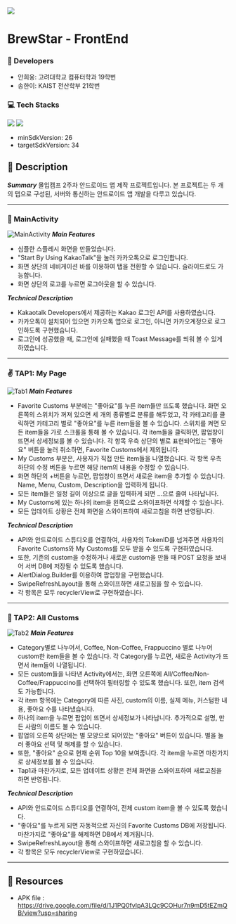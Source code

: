 <img src="https://capsule-render.vercel.app/api?type=soft&color=006F3F&height=80&section=header&text=☕BrewStar☕&fontSize=50&fontColor=D1E7E0"/>


# BrewStar - FrontEnd

### 👥 Developers
- 안희웅: 고려대학교 컴퓨터학과 19학번
- 송한이: KAIST 전산학부 21학번

### 💻 Tech Stacks
<img src="https://img.shields.io/badge/AndroidStudio-3DDC84?style=flat-square&logo=AndroidStudio&logoColor=white"/> <img src="https://img.shields.io/badge/Kotlin-7F52FF?style=flat-square&logo=Kotlin&logoColor=white"/>
- minSdkVersion: 26
- targetSdkVersion: 34

## 📢 Description

***Summary***
몰입캠프 2주차 안드로이드 앱 제작 프로젝트입니다.
본 프로젝트는 두 개의 탭으로 구성된, 서버와 통신하는 안드로이드 앱 개발을 다루고 있습니다.

---

### 📱 MainActivity
![MainActivity](https://github.com/MadCamp-2ndWeek-BrewStar/BrewStar_FrontEnd/assets/112535704/1e6d4c5c-1ac2-428f-b74d-08bb938b8f16)
***Main Features***
- 심플한 스플레시 화면을 만들었습니다.
- "Start By Using KakaoTalk"을 눌러 카카오톡으로 로그인합니다.
- 화면 상단의 네비게이션 바를 이용하여 탭을 전환할 수 있습니다. 슬라이드로도 가능합니다.
- 화면 상단의 로고를 누르면 로그아웃을 할 수 있습니다.

***Technical Description***
- Kakaotalk Developers에서 제공하는 Kakao 로그인 API를 사용하였습니다.
- 카카오톡이 설치되어 있으면 카카오톡 앱으로 로그인, 아니면 카카오계정으로 로그인하도록 구현했습니다.
- 로그인에 성공했을 때, 로그인에 실패했을 때 Toast Message를 띄워 볼 수 있게 하였습니다.

---

### ✌️ TAP1: My Page
![Tab1](https://github.com/MadCamp-2ndWeek-BrewStar/BrewStar_FrontEnd/assets/112535704/63a67328-1d2c-443b-a955-e1dd5fd73553)
***Main Features***
- Favorite Customs 부분에는 "좋아요"를 누른 item들만 뜨도록 했습니다.
  화면 오른쪽의 스위치가 꺼져 있으면 세 개의 종류별로 분류를 해두었고, 각 카테고리를 클릭하면 카테고리 별로 "좋아요"를 누른 item들을 볼 수 있습니다.
  스위치를 켜면 모든 item들을 가로 스크롤을 통해 볼 수 있습니다.
  각 item들을 클릭하면, 팝업창이 뜨면서 상세정보를 볼 수 있습니다.
  각 항목 우측 상단의 별로 표현되어있는 "좋아요" 버튼을 눌러 취소하면, Favorite Customs에서 제외됩니다.
- My Customs 부분은, 사용자가 직접 만든 item들을 나열했습니다.
  각 항목 우측 하단의 수정 버튼을 누르면 해당 item의 내용을 수정할 수 있습니다.
- 화면 하단의 +버튼을 누르면, 팝업창이 뜨면서 새로운 item을 추가할 수 있습니다. Name, Menu, Custom, Description을 입력하게 됩니다.
- 모든 item들은 일정 길이 이상으로 글을 입력하게 되면 ...으로 줄여 나타납니다.
- My Customs에 있는 하나의 item을 왼쪽으로 스와이프하면 삭제할 수 있습니다.
- 모든 업데이트 상황은 전체 화면을 스와이프하여 새로고침을 하면 반영됩니다.

***Technical Description***
- API와 안드로이드 스튜디오를 연결하여, 사용자의 TokenID를 넘겨주면 사용자의 Favorite Customs와 My Customs를 모두 받을 수 있도록 구현하였습니다.
- 또한, 기존의 custom을 수정하거나 새로운 custom을 만들 때 POST 요청을 보내어 서버 DB에 저장될 수 있도록 했습니다.
- AlertDialog.Builder를 이용하여 팝업창을 구현했습니다.
- SwipeRefreshLayout을 통해 스와이프하면 새로고침을 할 수 있습니다.
- 각 항목은 모두 recyclerView로 구현하였습니다.

---

### 🤩 TAP2: All Customs
![Tab2](https://github.com/MadCamp-2ndWeek-BrewStar/BrewStar_FrontEnd/assets/112535704/fb4de4d5-9e67-4372-bf7d-10e98e932c0a)
***Main Features***
- Category별로 나누어서, Coffee, Non-Coffee, Frappuccino 별로 나누어 custom한 item들을 볼 수 있습니다.
  각 Category를 누르면, 새로운 Activity가 뜨면서 item들이 나열됩니다.
- 모든 custom들을 나타낸 Activity에서는, 화면 오른쪽에 All/Coffee/Non-Coffee/Frappuccino를 선택하여 필터링할 수 있도록 했습니다.
  또한, item 검색도 가능합니다.
- 각 item 항목에는 Category에 따른 사진, custom의 이름, 실제 메뉴, 커스텀한 내용, 좋아요 수를 나타냈습니다.
- 하나의 item을 누르면 팝업이 뜨면서 상세정보가 나타납니다. 추가적으로 설명, 만든 사람의 이름도 볼 수 있습니다.
- 팝업의 오른쪽 상단에는 별 모양으로 되어있는 "좋아요" 버튼이 있습니다. 별을 눌러 좋아요 선택 및 해제를 할 수 있습니다.
- 또한, "좋아요" 순으로 현재 순위 Top 10을 보여줍니다. 각 item을 누르면 마찬가지로 상세정보를 볼 수 있습니다.
- Tap1과 마찬가지로, 모든 업데이트 상황은 전체 화면을 스와이프하여 새로고침을 하면 반영됩니다.

***Technical Description***
- API와 안드로이드 스튜디오를 연결하여, 전체 custom item을 볼 수 있도록 했습니다.
- "좋아요"를 누르게 되면 자동적으로 자신의 Favorite Customs DB에 저장됩니다. 마찬가지로 "좋아요"를 해제하면 DB에서 제거됩니다.
- SwipeRefreshLayout을 통해 스와이프하면 새로고침을 할 수 있습니다.
- 각 항목은 모두 recyclerView로 구현하였습니다.

---

## 📁 Resources
- APK file : https://drive.google.com/file/d/1J1PQ0fvIpA3LQc9COHur7n9mD5tEZmQB/view?usp=sharing
